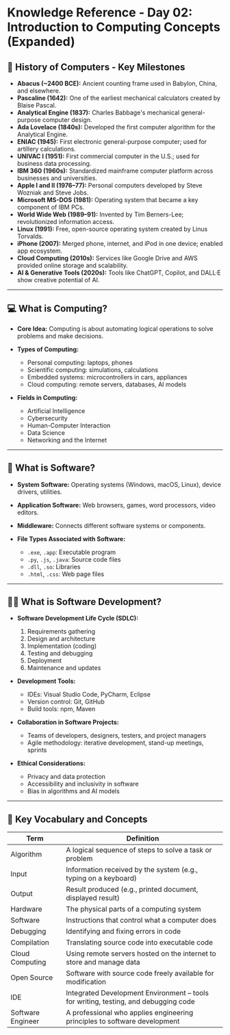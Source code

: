 # Knowledge Reference - Day 02: Introduction to Computing Concepts (Expanded)

## 🧠 History of Computers - Key Milestones

- **Abacus (~2400 BCE):** Ancient counting frame used in Babylon, China, and elsewhere.
- **Pascaline (1642):** One of the earliest mechanical calculators created by Blaise Pascal.
- **Analytical Engine (1837):** Charles Babbage's mechanical general-purpose computer design.
- **Ada Lovelace (1840s):** Developed the first computer algorithm for the Analytical Engine.
- **ENIAC (1945):** First electronic general-purpose computer; used for artillery calculations.
- **UNIVAC I (1951):** First commercial computer in the U.S.; used for business data processing.
- **IBM 360 (1960s):** Standardized mainframe computer platform across businesses and universities.
- **Apple I and II (1976–77):** Personal computers developed by Steve Wozniak and Steve Jobs.
- **Microsoft MS-DOS (1981):** Operating system that became a key component of IBM PCs.
- **World Wide Web (1989–91):** Invented by Tim Berners-Lee; revolutionized information access.
- **Linux (1991):** Free, open-source operating system created by Linus Torvalds.
- **iPhone (2007):** Merged phone, internet, and iPod in one device; enabled app ecosystem.
- **Cloud Computing (2010s):** Services like Google Drive and AWS provided online storage and scalability.
- **AI & Generative Tools (2020s):** Tools like ChatGPT, Copilot, and DALL·E show creative potential of AI.

---

## 💻 What is Computing?

- **Core Idea:** Computing is about automating logical operations to solve problems and make decisions.
- **Types of Computing:**
  - Personal computing: laptops, phones
  - Scientific computing: simulations, calculations
  - Embedded systems: microcontrollers in cars, appliances
  - Cloud computing: remote servers, databases, AI models

- **Fields in Computing:**
  - Artificial Intelligence
  - Cybersecurity
  - Human-Computer Interaction
  - Data Science
  - Networking and the Internet

---

## 🧩 What is Software?

- **System Software:** Operating systems (Windows, macOS, Linux), device drivers, utilities.
- **Application Software:** Web browsers, games, word processors, video editors.
- **Middleware:** Connects different software systems or components.

- **File Types Associated with Software:**
  - `.exe`, `.app`: Executable program
  - `.py`, `.js`, `.java`: Source code files
  - `.dll`, `.so`: Libraries
  - `.html`, `.css`: Web page files

---

## 👩‍💻 What is Software Development?

- **Software Development Life Cycle (SDLC):**
  1. Requirements gathering
  2. Design and architecture
  3. Implementation (coding)
  4. Testing and debugging
  5. Deployment
  6. Maintenance and updates

- **Development Tools:**
  - IDEs: Visual Studio Code, PyCharm, Eclipse
  - Version control: Git, GitHub
  - Build tools: npm, Maven

- **Collaboration in Software Projects:**
  - Teams of developers, designers, testers, and project managers
  - Agile methodology: iterative development, stand-up meetings, sprints

- **Ethical Considerations:**
  - Privacy and data protection
  - Accessibility and inclusivity in software
  - Bias in algorithms and AI models

---

## 🧾 Key Vocabulary and Concepts

| Term               | Definition |
|--------------------|------------|
| Algorithm          | A logical sequence of steps to solve a task or problem |
| Input              | Information received by the system (e.g., typing on a keyboard) |
| Output             | Result produced (e.g., printed document, displayed result) |
| Hardware           | The physical parts of a computing system |
| Software           | Instructions that control what a computer does |
| Debugging          | Identifying and fixing errors in code |
| Compilation        | Translating source code into executable code |
| Cloud Computing    | Using remote servers hosted on the internet to store and manage data |
| Open Source        | Software with source code freely available for modification |
| IDE                | Integrated Development Environment – tools for writing, testing, and debugging code |
| Software Engineer  | A professional who applies engineering principles to software development |